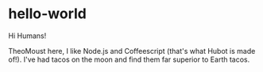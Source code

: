 # hello-world

Hi Humans!

TheoMoust here, I like Node.js and Coffeescript (that's what Hubot is made of!).
I've had tacos on the moon and find them far superior to Earth tacos.
